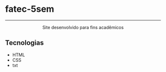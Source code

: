 # fatec-5sem
<hr>
<p align="center">Site desenvolvido para fins acadêmicos</p>

## Tecnologias
* HTML
* CSS
* txt
